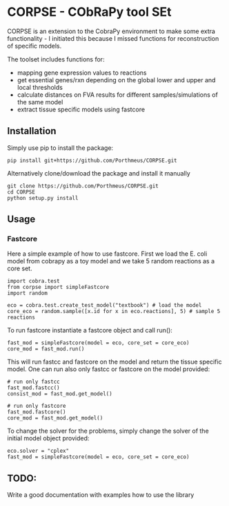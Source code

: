 # CORPSE - CObRaPy tool SEt
CORPSE is an extension to the CobraPy environment to make some extra functionality - I initiated this because I missed functions for reconstruction of specific models.

The toolset includes functions for:
+ mapping gene expression values to reactions
+ get essential genes/rxn depending on the global lower and upper and local thresholds
+ calculate distances on FVA results for different samples/simulations of the same model 
+ extract tissue specific models using fastcore

## Installation

Simply use pip to install the package:

    pip install git+https://github.com/Porthmeus/CORPSE.git

Alternatively clone/download the package and install it manually

    git clone https://github.com/Porthmeus/CORPSE.git
    cd CORPSE
    python setup.py install


## Usage

### Fastcore

Here a simple example of how to use fastcore. First we load the E. coli model from cobrapy as a toy model and we take 5 random reactions as a core set.

    import cobra.test
    from corpse import simpleFastcore
    import random
    
    eco = cobra.test.create_test_model("textbook") # load the model
    core_eco = random.sample([x.id for x in eco.reactions], 5) # sample 5 reactions
    
To run fastcore instantiate a fastcore object and call run():
    
    fast_mod = simpleFastcore(model = eco, core_set = core_eco)
    core_mod = fast_mod.run()

This will run fastcc and fastcore on the model and return the tissue specific model. One can run also only fastcc or fastcore on the model provided:
    
    # run only fastcc
    fast_mod.fastcc()
    consist_mod = fast_mod.get_model()

    # run only fastcore
    fast_mod.fastcore()
    core_mod = fast_mod.get_model()

To change the solver for the problems, simply change the solver of the initial model object provided:

    eco.solver = "cplex"
    fast_mod = simpleFastcore(model = eco, core_set = core_eco)

## TODO:
Write a good documentation with examples how to use the library
